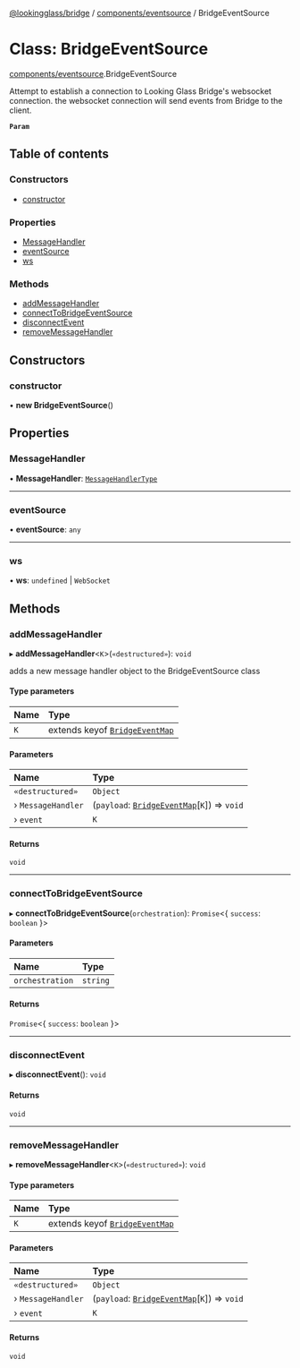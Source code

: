 [@lookingglass/bridge](../README.md) / [components/eventsource](../modules/components_eventsource.md) / BridgeEventSource

# Class: BridgeEventSource

[components/eventsource](../modules/components_eventsource.md).BridgeEventSource

Attempt to establish a connection to Looking Glass Bridge's websocket connection.
the websocket connection will send events from Bridge to the client.

**`Param`**

## Table of contents

### Constructors

- [constructor](components_eventsource.BridgeEventSource.md#constructor)

### Properties

- [MessageHandler](components_eventsource.BridgeEventSource.md#messagehandler)
- [eventSource](components_eventsource.BridgeEventSource.md#eventsource)
- [ws](components_eventsource.BridgeEventSource.md#ws)

### Methods

- [addMessageHandler](components_eventsource.BridgeEventSource.md#addmessagehandler)
- [connectToBridgeEventSource](components_eventsource.BridgeEventSource.md#connecttobridgeeventsource)
- [disconnectEvent](components_eventsource.BridgeEventSource.md#disconnectevent)
- [removeMessageHandler](components_eventsource.BridgeEventSource.md#removemessagehandler)

## Constructors

### constructor

• **new BridgeEventSource**()

## Properties

### MessageHandler

• **MessageHandler**: [`MessageHandlerType`](../modules/components_eventsource.md#messagehandlertype)

___

### eventSource

• **eventSource**: `any`

___

### ws

• **ws**: `undefined` \| `WebSocket`

## Methods

### addMessageHandler

▸ **addMessageHandler**<`K`\>(`«destructured»`): `void`

adds a new message handler object to the BridgeEventSource class

#### Type parameters

| Name | Type |
| :------ | :------ |
| `K` | extends keyof [`BridgeEventMap`](../modules/schemas_schema_events.md#bridgeeventmap) |

#### Parameters

| Name | Type |
| :------ | :------ |
| `«destructured»` | `Object` |
| › `MessageHandler` | (`payload`: [`BridgeEventMap`](../modules/schemas_schema_events.md#bridgeeventmap)[`K`]) => `void` |
| › `event` | `K` |

#### Returns

`void`

___

### connectToBridgeEventSource

▸ **connectToBridgeEventSource**(`orchestration`): `Promise`<{ `success`: `boolean`  }\>

#### Parameters

| Name | Type |
| :------ | :------ |
| `orchestration` | `string` |

#### Returns

`Promise`<{ `success`: `boolean`  }\>

___

### disconnectEvent

▸ **disconnectEvent**(): `void`

#### Returns

`void`

___

### removeMessageHandler

▸ **removeMessageHandler**<`K`\>(`«destructured»`): `void`

#### Type parameters

| Name | Type |
| :------ | :------ |
| `K` | extends keyof [`BridgeEventMap`](../modules/schemas_schema_events.md#bridgeeventmap) |

#### Parameters

| Name | Type |
| :------ | :------ |
| `«destructured»` | `Object` |
| › `MessageHandler` | (`payload`: [`BridgeEventMap`](../modules/schemas_schema_events.md#bridgeeventmap)[`K`]) => `void` |
| › `event` | `K` |

#### Returns

`void`
